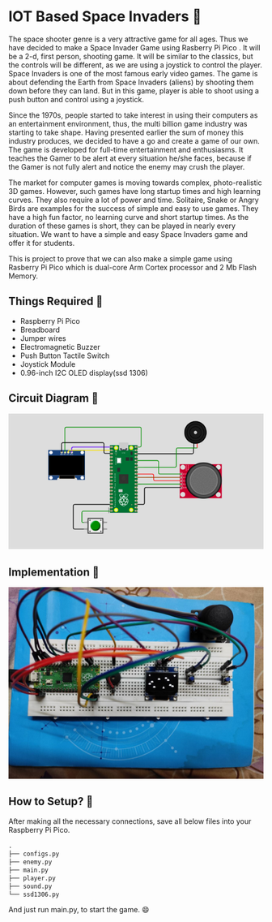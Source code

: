 # IOT Based Space Invaders :rocket:

The space shooter genre is a very attractive game for all ages. Thus we have decided to make a Space Invader Game using Rasberry Pi Pico . It will be a 2-d, first person, shooting game. It will be similar to the classics, but the controls will be different, as we are using a joystick to control the player. Space Invaders is one of the most famous early video games. The game is about defending the Earth from Space Invaders (aliens) by shooting them down before they can land. But in this game, player is able to shoot using a push button and control using a joystick.

Since the 1970s, people started to take interest in using their computers as an entertainment environment, thus, the multi billion game industry was starting to take shape. Having presented earlier the sum of money this industry produces, we decided to have a go and create a game of our own. The game is developed for full-time entertainment and enthusiasms. It teaches the Gamer to be alert at every situation he/she faces, because if the Gamer is not fully alert and notice the enemy may crush the player.

The market for computer games is moving towards complex, photo-realistic 3D games. However, such games have long startup times and high learning curves. They also require a lot of power and time. Solitaire, Snake or Angry Birds are examples for the success of simple and easy to use games. They have a high fun factor, no learning curve and short startup times. As the duration of these games is short, they can be played in nearly every situation. We  want to have a simple and easy Space Invaders game and offer it for students.

This is project to prove that we can also make a simple game using Rasberry Pi Pico which is dual-core Arm Cortex processor and 2 Mb Flash Memory.

## Things Required :shopping_cart:

* Raspberry Pi Pico
* Breadboard
* Jumper wires
* Electromagnetic Buzzer 
* Push Button Tactile Switch
* Joystick Module
* 0.96-inch I2C OLED display(ssd 1306) 

## Circuit Diagram :robot:

![img](assets/circuit.png)

## Implementation :truck:

![img](assets/prototype.jpg)

## How to Setup? :thinking:

After making all the necessary connections, save all below files into your Raspberry Pi Pico.

```
.
├── configs.py
├── enemy.py
├── main.py
├── player.py
├── sound.py
└── ssd1306.py
```

And just run main.py, to start the game. :smile:
